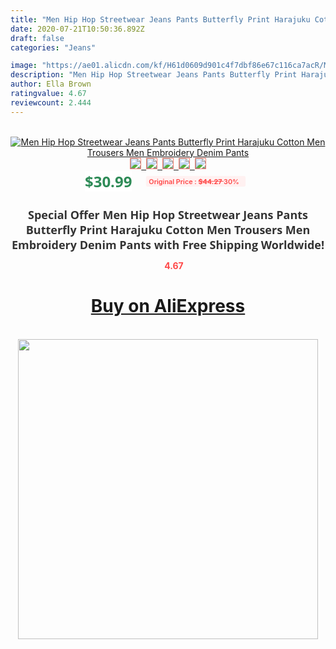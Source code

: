 ```yaml
---
title: "Men Hip Hop Streetwear Jeans Pants Butterfly Print Harajuku Cotton Men Trousers Men Embroidery Denim Pants"
date: 2020-07-21T10:50:36.892Z
draft: false
categories: "Jeans"

image: "https://ae01.alicdn.com/kf/H61d0609d901c4f7dbf86e67c116ca7acR/Men-Hip-Hop-Streetwear-Jeans-Pants-Butterfly-Print-Harajuku-Cotton-Men-Trousers-Men-Embroidery-Denim-Pants.png_220x220.png"
description: "Men Hip Hop Streetwear Jeans Pants Butterfly Print Harajuku Cotton Men Trousers Men Embroidery Denim Pants"
author: Ella Brown
ratingvalue: 4.67
reviewcount: 2.444
---
```

<br>
<div style="text-align: center;">
<a href="https://s.click.aliexpress.com/e/_9Q2rz3" target="_blank" rel="nofollow noopener noreferrer"><img alt="Men Hip Hop Streetwear Jeans Pants Butterfly Print Harajuku Cotton Men Trousers Men Embroidery Denim Pants" class="magnifier-image" src="https://ae01.alicdn.com/kf/H61d0609d901c4f7dbf86e67c116ca7acR/Men-Hip-Hop-Streetwear-Jeans-Pants-Butterfly-Print-Harajuku-Cotton-Men-Trousers-Men-Embroidery-Denim-Pants.png_220x220.png_640x640.jpg">
<br>
<img style="border:1px solid salmon" src="https://ae01.alicdn.com/kf/H61d0609d901c4f7dbf86e67c116ca7acR/Men-Hip-Hop-Streetwear-Jeans-Pants-Butterfly-Print-Harajuku-Cotton-Men-Trousers-Men-Embroidery-Denim-Pants.png_120x120.jpg">&nbsp;&nbsp;<img style="border:1px solid salmon" src="https://ae01.alicdn.com/kf/H6f026192b9f048b2b18021a731f9e743U/Men-Hip-Hop-Streetwear-Jeans-Pants-Butterfly-Print-Harajuku-Cotton-Men-Trousers-Men-Embroidery-Denim-Pants.jpg_120x120.jpg">&nbsp;&nbsp;<img style="border:1px solid salmon" src="https://ae01.alicdn.com/kf/Hcf8ddd2138144049becd1d15f56252c13/Men-Hip-Hop-Streetwear-Jeans-Pants-Butterfly-Print-Harajuku-Cotton-Men-Trousers-Men-Embroidery-Denim-Pants.jpg_120x120.jpg">&nbsp;&nbsp;<img style="border:1px solid salmon" src="https://ae01.alicdn.com/kf/H2573d9446fbe4fcabb45fda65b599e69D/Men-Hip-Hop-Streetwear-Jeans-Pants-Butterfly-Print-Harajuku-Cotton-Men-Trousers-Men-Embroidery-Denim-Pants.jpg_120x120.jpg">&nbsp;&nbsp;<img style="border:1px solid salmon" src="https://ae01.alicdn.com/kf/H303fb5d65c05418b960e338f21a947aep/Men-Hip-Hop-Streetwear-Jeans-Pants-Butterfly-Print-Harajuku-Cotton-Men-Trousers-Men-Embroidery-Denim-Pants.jpg_120x120.jpg"></a></div><br0>
<div style="text-align: center;"><span style="background-color: white; border: 0px; box-sizing: border-box; color: seagreen; display: inline-block; font-family: &quot;open sans&quot; , &quot;arial&quot; , &quot;helvetica&quot; , sans-serif , &quot;heiti&quot;; font-size: 24px; font-stretch: inherit; font-weight: 700; line-height: inherit; margin: 0px 10px 0px 0px; padding: 0px; vertical-align: middle;">$30.99 </span>
<span style="background: rgb(255 , 241 , 241); border-radius: 3px; border: 0px; box-sizing: border-box; color: #ff4747; display: inline-block; font-family: inherit; font-size: 12px; font-stretch: inherit; font-style: inherit; font-variant: inherit; font-weight: 600; line-height: inherit; margin: 0px; padding: 2px 5px; transform: scale(0.9); vertical-align: middle;">Original Price : <b style="text-decoration: line-through;">$44.27 </b> 30%&nbsp;&nbsp;</span></div>
<h1 style="color: #333333; display: inline-block; font-family: &quot;open sans&quot; , &quot;arial&quot; , &quot;helvetica&quot; , sans-serif , &quot;heiti&quot;; font-size: 18px; font-stretch: inherit; font-weight: 700; text-align: center;">Special Offer Men Hip Hop Streetwear Jeans Pants Butterfly Print Harajuku Cotton Men Trousers Men Embroidery Denim Pants with Free Shipping Worldwide!</h1>
<div style="color: #ff4747; text-align: center;">
<img src="https://4.bp.blogspot.com/-M0ZcTcb-5uY/XleCXlxnR4I/AAAAAAAAAEc/OrjgMkXV1oMQFaCRZj5HQwOCBcu3w1FegCPcBGAYYCw/s1600/star.png" style="height: 15px;">&nbsp;<b>4.67</b></div>
<div class="button_cont" align="center"><a class="buynow_a" href="https://s.click.aliexpress.com/e/_9Q2rz3" target="_blank" rel="nofollow noopener noreferrer"><H1>Buy on AliExpress</H1></a></div><br>
<div class="separator" style="clear: both; text-align: center;">
<img src="https://lh3.googleusercontent.com/-pTy5HemUv9M/XlePHvY0dAI/AAAAAAAAAE4/0nX5iRUoIWY8eMW9Dpxeirr157OZliDIgCLcBGAsYHQ/s1600/badge.gif" width="480">
</div>
